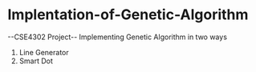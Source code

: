 # Implentation-of-Genetic-Algorithm
--CSE4302 Project--
Implementing Genetic Algorithm in two ways
1) Line Generator
2) Smart Dot
